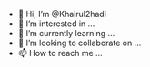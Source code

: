 - 👋 Hi, I’m @Khairul2hadi
- 👀 I’m interested in ...
- 🌱 I’m currently learning ...
- 💞️ I’m looking to collaborate on ...
- 📫 How to reach me ...

<!---
Khairul2hadi/Khairul2hadi is a ✨ special ✨ repository because its `README.md` (this file) appears on your GitHub profile.
You can click the Preview link to take a look at your changes.
--->
